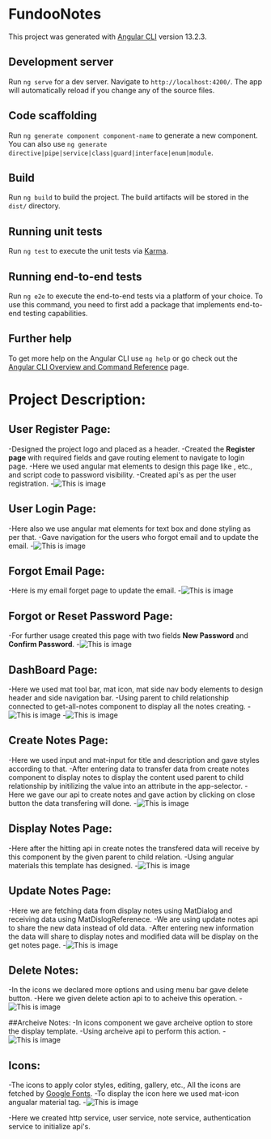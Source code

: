 # FundooNotes

This project was generated with [Angular CLI](https://github.com/angular/angular-cli) version 13.2.3.

## Development server

Run `ng serve` for a dev server. Navigate to `http://localhost:4200/`. The app will automatically reload if you change any of the source files.

## Code scaffolding

Run `ng generate component component-name` to generate a new component. You can also use `ng generate directive|pipe|service|class|guard|interface|enum|module`.

## Build

Run `ng build` to build the project. The build artifacts will be stored in the `dist/` directory.

## Running unit tests

Run `ng test` to execute the unit tests via [Karma](https://karma-runner.github.io).

## Running end-to-end tests

Run `ng e2e` to execute the end-to-end tests via a platform of your choice. To use this command, you need to first add a package that implements end-to-end testing capabilities.

## Further help

To get more help on the Angular CLI use `ng help` or go check out the [Angular CLI Overview and Command Reference](https://angular.io/cli) page.

# Project Description:


## User Register Page:
-Designed the project logo and placed as a header.
-Created the **Register page** with required fields and gave routing element to navigate to login page.
-Here we used angular mat elements to design this page like <mat-form-field>, <mat-label> etc., and script code to password visibility.
-Created api's as per the user registration.
-![This is image]("../assets/reference/register.png")

## User Login Page:
-Here also we use angular mat elements for text box and done styling as per that.
-Gave navigation for the users who forgot email and to update the email.
-![This is image]("../assets/reference/login.png")

## Forgot Email Page:
-Here is my email forget page to update the email.
-![This is image]("../assets/reference/forgetemail.png")

## Forgot or Reset Password Page:
-For further usage created this page with two fields **New Password** and **Confirm Password**.
-![This is image]("../assets/reference/resetpassword.png")

## DashBoard Page:
-Here we used mat tool bar, mat icon, mat side nav body elements to design header and side navigation bar.
-Using parent to child relationship connected to get-all-notes component to display all the notes creating.
-![This is image]("../assets/reference/dashboard.png")
-![This is image]("../assets/reference/dashboardUpdated.png")

## Create Notes Page:
-Here we used input and mat-input for title and description and gave styles according to that.
-After entering data to transfer data from create notes component to display notes to display the content 
 used parent to child relationship by initilizing the value into an attribute in the app-selector.
-Here we gave our api to create notes and gave action by clicking on close button the data transfering will done.
-![This is image]("../assets/reference/takenotes.png")

## Display Notes Page:
-Here after the hitting api in create notes the transfered data will receive by this component by the given parent to child relation.
-Using angular materials this template has designed.
-![This is image]("../assets/reference/getallnotes.png")

## Update Notes Page:
-Here we are fetching data from display notes using MatDialog and receiving data using MatDislogReferenece.
-We are using update notes api to share the new data instead of old data.
-After entering new information the data will share to display notes and modified data will be display on the get notes page.
-![This is image]("../assets/reference/updatenotes.png")

## Delete Notes:
-In the icons we declared more options and using menu bar gave delete button.
-Here we given delete action api to to acheive this operation.
-![This is image]("../assets/reference/deletenotes.png")

##Archeive Notes:
-In icons component we gave archeive option to store the display template.
-Using archeive api to perform this action.
-![This is image]("../assets/reference/iconsupdate.png")

## Icons:
-The icons to apply color styles, editing, gallery, etc., All the icons are fetched by [Google Fonts](https://fonts.google.com/icons?selected=Material+Icons).
-To display the icon here we used mat-icon angualar material tag.
-![This is image]("../assets/reference/iconsupdate.png")

-Here we created http service, user service, note service, authentication service to initialize api's.
